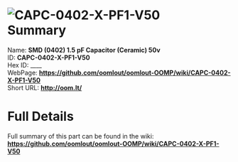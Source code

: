 
![CAPC-0402-X-PF1-V50](https://github.com/oomlout/oomlout-OOMP/blob/master/parts/CAPC-0402-X-PF1-V50/CAPC-0402-X-PF1-V50_420.jpg)   
Summary
=================
  
Name: __SMD (0402) 1.5 pF Capacitor (Ceramic) 50v__    
ID: __CAPC-0402-X-PF1-V50__   
Hex ID: ____   
WebPage: __https://github.com/oomlout/oomlout-OOMP/wiki/CAPC-0402-X-PF1-V50__   
Short URL: __http://oom.lt/__   

Full Details
==========================
Full summary of this part can be found in the wiki:   
__https://github.com/oomlout/oomlout-OOMP/wiki/CAPC-0402-X-PF1-V50__    

